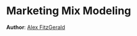 # Marketing Mix Modeling
**Author**: [Alex FitzGerald](https://www.linkedin.com/in/alex-fitzgerald-0734076a/)
